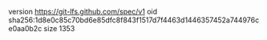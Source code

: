 version https://git-lfs.github.com/spec/v1
oid sha256:1d8e0c85c70bd6e85dfc8f843f1517d7f4463d1446357452a744976ce0aa0b2c
size 1353
